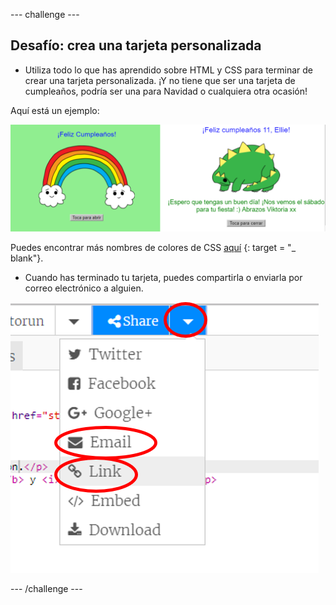 \--- challenge \---

## Desafío: crea una tarjeta personalizada

+ Utiliza todo lo que has aprendido sobre HTML y CSS para terminar de crear una tarjeta personalizada. ¡Y no tiene que ser una tarjeta de cumpleaños, podría ser una para Navidad o cualquiera otra ocasión!

Aquí está un ejemplo:

![captura de pantalla](images/birthday-final.png)

Puedes encontrar más nombres de colores de CSS [aquí](http://jumpto.cc/colours) {: target = "_ blank"}.

+ Cuando has terminado tu tarjeta, puedes compartirla o enviarla por correo electrónico a alguien.

![captura de pantalla](images/birthday-share.png)

\--- /challenge \---